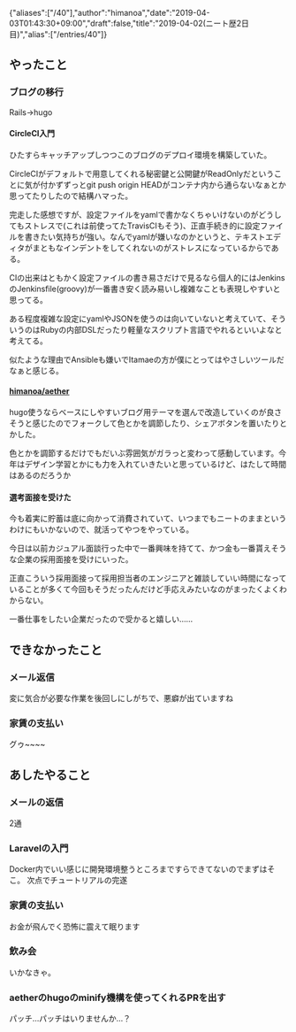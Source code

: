 {"aliases":["/40"],"author":"himanoa","date":"2019-04-03T01:43:30+09:00","draft":false,"title":"2019-04-02(ニート歴2日目)","alias":["/entries/40"]}
## やったこと

### ブログの移行

Rails→hugo

#### CircleCI入門

ひたすらキャッチアップしつつこのブログのデプロイ環境を構築していた。

CircleCIがデフォルトで用意してくれる秘密鍵と公開鍵がReadOnlyだということに気が付かずずっとgit push origin HEADがコンテナ内から通らないなぁとか思ってたりしたので結構ハマった。

完走した感想ですが、設定ファイルをyamlで書かなくちゃいけないのがどうしてもストレスで(これは前使ってたTravisCIもそう)、正直手続き的に設定ファイルを書きたい気持ちが強い。なんでyamlが嫌いなのかというと、テキストエディタがまともなインデントをしてくれないのがストレスになっているからである。

CIの出来はともかく設定ファイルの書き易さだけで見るなら個人的にはJenkinsのJenkinsfile(groovy)が一番書き安く読み易いし複雑なことも表現しやすいと思ってる。

ある程度複雑な設定にyamlやJSONを使うのは向いていないと考えていて、そういうのはRubyの内部DSLだったり軽量なスクリプト言語でやれるといいよなと考えてる。

似たような理由でAnsibleも嫌いでItamaeの方が僕にとってはやさしいツールだなぁと感じる。

#### [himanoa/aether](https://github.com/himanoa/aether)

hugo使うならベースにしやすいブログ用テーマを選んで改造していくのが良さそうと感じたのでフォークして色とかを調節したり、シェアボタンを置いたりとかした。

色とかを調節するだけでもだいぶ雰囲気がガラっと変わって感動しています。今年はデザイン学習とかにも力を入れていきたいと思っているけど、はたして時間はあるのだろうか

#### 選考面接を受けた

今も着実に貯蓄は底に向かって消費されていて、いつまでもニートのままというわけにもいかないので、就活ってやつをやっている。

今日は以前カジュアル面談行った中で一番興味を持てて、かつ金も一番貰えそうな企業の採用面接を受けにいった。

正直こういう採用面接って採用担当者のエンジニアと雑談していい時間になっていることが多くて今回もそうだったんだけど手応えみたいなのがまったくよくわからない。

一番仕事をしたい企業だったので受かると嬉しい……

## できなかったこと

### メール返信

変に気合が必要な作業を後回しにしがちで、悪癖が出ていますね

### 家賃の支払い

グゥ~~~~

## あしたやること

### メールの返信

2通

### Laravelの入門

Docker内でいい感じに開発環境整うところまですらできてないのでまずはそこ。
次点でチュートリアルの完遂

### 家賃の支払い

お金が飛んでく恐怖に震えて眠ります

### 飲み会

いかなきゃ。

### aetherのhugoのminify機構を使ってくれるPRを出す

パッチ…パッチはいりませんか…？
